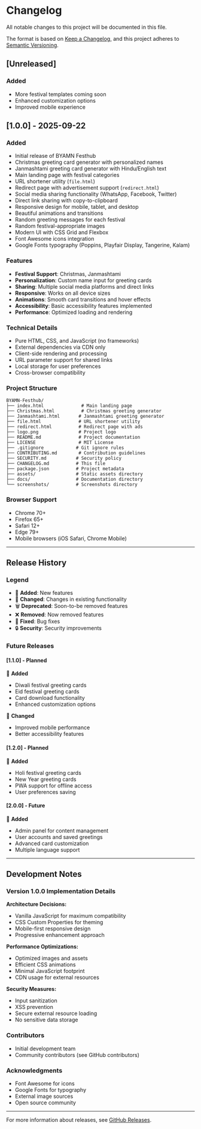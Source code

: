 # Changelog

All notable changes to this project will be documented in this file.

The format is based on [Keep a Changelog](https://keepachangelog.com/en/1.0.0/),
and this project adheres to [Semantic Versioning](https://semver.org/spec/v2.0.0.html).

## [Unreleased]

### Added
- More festival templates coming soon
- Enhanced customization options
- Improved mobile experience

## [1.0.0] - 2025-09-22

### Added
- Initial release of BYAMN Festhub
- Christmas greeting card generator with personalized names
- Janmashtami greeting card generator with Hindu/English text
- Main landing page with festival categories
- URL shortener utility (`file.html`)
- Redirect page with advertisement support (`redirect.html`)
- Social media sharing functionality (WhatsApp, Facebook, Twitter)
- Direct link sharing with copy-to-clipboard
- Responsive design for mobile, tablet, and desktop
- Beautiful animations and transitions
- Random greeting messages for each festival
- Random festival-appropriate images
- Modern UI with CSS Grid and Flexbox
- Font Awesome icons integration
- Google Fonts typography (Poppins, Playfair Display, Tangerine, Kalam)

### Features
- **Festival Support**: Christmas, Janmashtami
- **Personalization**: Custom name input for greeting cards
- **Sharing**: Multiple social media platforms and direct links
- **Responsive**: Works on all device sizes
- **Animations**: Smooth card transitions and hover effects
- **Accessibility**: Basic accessibility features implemented
- **Performance**: Optimized loading and rendering

### Technical Details
- Pure HTML, CSS, and JavaScript (no frameworks)
- External dependencies via CDN only
- Client-side rendering and processing
- URL parameter support for shared links
- Local storage for user preferences
- Cross-browser compatibility

### Project Structure
```
BYAMN-Festhub/
├── index.html              # Main landing page
├── Christmas.html          # Christmas greeting generator
├── Janmashtami.html       # Janmashtami greeting generator
├── file.html              # URL shortener utility
├── redirect.html          # Redirect page with ads
├── logo.png               # Project logo
├── README.md              # Project documentation
├── LICENSE                # MIT License
├── .gitignore            # Git ignore rules
├── CONTRIBUTING.md        # Contribution guidelines
├── SECURITY.md           # Security policy
├── CHANGELOG.md          # This file
├── package.json          # Project metadata
├── assets/               # Static assets directory
├── docs/                 # Documentation directory
└── screenshots/          # Screenshots directory
```

### Browser Support
- Chrome 70+
- Firefox 65+
- Safari 12+
- Edge 79+
- Mobile browsers (iOS Safari, Chrome Mobile)

---

## Release History

### Legend
- 🎉 **Added**: New features
- 🔧 **Changed**: Changes in existing functionality
- 🗑️ **Deprecated**: Soon-to-be removed features
- ❌ **Removed**: Now removed features
- 🐛 **Fixed**: Bug fixes
- 🔒 **Security**: Security improvements

### Future Releases

#### [1.1.0] - Planned
🎉 **Added**
- Diwali festival greeting cards
- Eid festival greeting cards
- Card download functionality
- Enhanced customization options

🔧 **Changed**
- Improved mobile performance
- Better accessibility features

#### [1.2.0] - Planned
🎉 **Added**
- Holi festival greeting cards
- New Year greeting cards
- PWA support for offline access
- User preferences saving

#### [2.0.0] - Future
🎉 **Added**
- Admin panel for content management
- User accounts and saved greetings
- Advanced card customization
- Multiple language support

---

## Development Notes

### Version 1.0.0 Implementation Details

**Architecture Decisions:**
- Vanilla JavaScript for maximum compatibility
- CSS Custom Properties for theming
- Mobile-first responsive design
- Progressive enhancement approach

**Performance Optimizations:**
- Optimized images and assets
- Efficient CSS animations
- Minimal JavaScript footprint
- CDN usage for external resources

**Security Measures:**
- Input sanitization
- XSS prevention
- Secure external resource loading
- No sensitive data storage

### Contributors

- Initial development team
- Community contributors (see GitHub contributors)

### Acknowledgments

- Font Awesome for icons
- Google Fonts for typography
- External image sources
- Open source community

---

For more information about releases, see [GitHub Releases](https://github.com/yourusername/byamn-festhub/releases).
